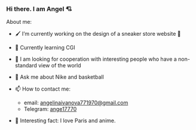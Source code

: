 ### Hi there. I am Angel 💘

About me:

- 🖌 I’m currently working on the design of a sneaker store website 👟
- 📕 Currently learning CGI
- 👀 I am looking for cooperation with interesting people who have a non-standard view of the world
- 💬 Ask me about Nike and basketball
- 📫 How to contact me:
    - email: angelinaivanova771970@gmail.com
    - Telegram: [ange17770](https://t.me/ange17770)

- 🗼 Interesting fact: I love Paris and anime.

